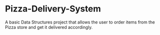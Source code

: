 # Pizza-Delivery-System
A basic Data Structures project that allows the user to order items from the Pizza store and get it delivered accordingly.
